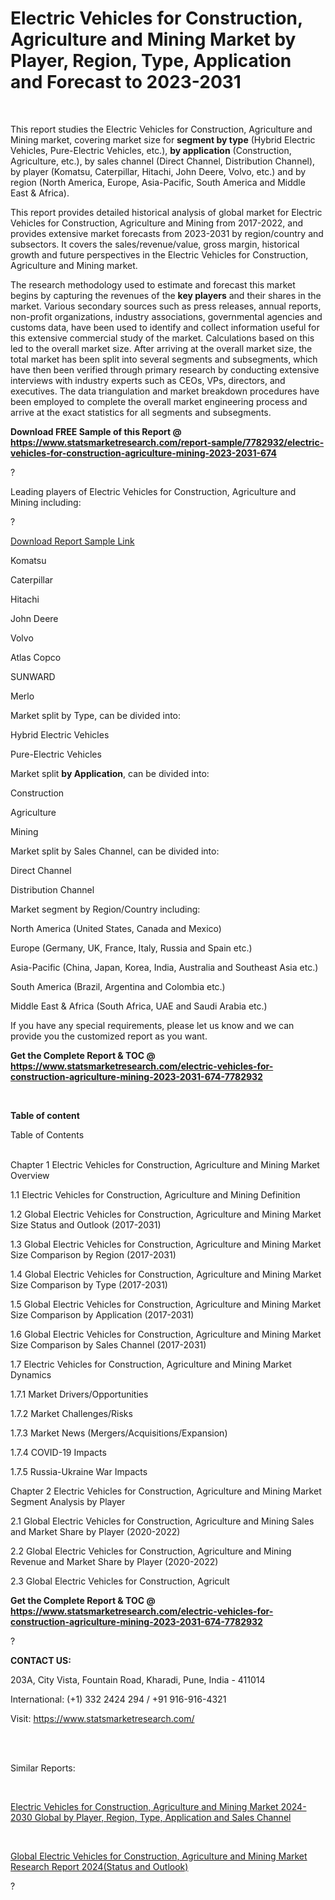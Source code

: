<h1>Electric Vehicles for Construction, Agriculture and Mining Market by Player, Region, Type, Application and Forecast to 2023-2031</h1><br/><p>This report studies the Electric Vehicles for Construction, Agriculture and Mining market, covering market size for <strong>segment by type</strong> (Hybrid Electric Vehicles, Pure-Electric Vehicles, etc.), <strong>by application</strong> (Construction, Agriculture, etc.), by sales channel (Direct Channel, Distribution Channel), by player (Komatsu, Caterpillar, Hitachi, John Deere, Volvo, etc.) and by region (North America, Europe, Asia-Pacific, South America and Middle East & Africa).</p>
 
 
 
 <p>This report provides detailed historical analysis of global market for Electric Vehicles for Construction, Agriculture and Mining from 2017-2022, and provides extensive market forecasts from 2023-2031 by region/country and subsectors. It covers the sales/revenue/value, gross margin, historical growth and future perspectives in the Electric Vehicles for Construction, Agriculture and Mining market.</p>
 
 
 
 <p>The research methodology used to estimate and forecast this market begins by capturing the revenues of the <strong>key players</strong> and their shares in the market. Various secondary sources such as press releases, annual reports, non-profit organizations, industry associations, governmental agencies and customs data, have been used to identify and collect information useful for this extensive commercial study of the market. Calculations based on this led to the overall market size. After arriving at the overall market size, the total market has been split into several segments and subsegments, which have then been verified through primary research by conducting extensive interviews with industry experts such as CEOs, VPs, directors, and executives. The data triangulation and market breakdown procedures have been employed to complete the overall market engineering process and arrive at the exact statistics for all segments and subsegments.</p>
 
 
 
 <div><b>Download FREE Sample of this Report @ <a href="https://www.statsmarketresearch.com/download-free-sample/7782932/electric-vehicles-for-construction-agriculture-mining-2023-2031-674">https://www.statsmarketresearch.com/report-sample/7782932/electric-vehicles-for-construction-agriculture-mining-2023-2031-674</a></b></div>
 
 
 
 <p>? </p>
 
 
 
 <p>Leading players of Electric Vehicles for Construction, Agriculture and Mining including:</p>
 
 
 
 <p>? </p>
 
 
 
 <p><a href="https://www.statsmarketresearch.com/download-free-sample/7782932/electric-vehicles-for-construction-agriculture-mining-2023-2031-674">Download Report Sample Link</a></p>
 
 
 
 <p>Komatsu</p>
 
 
 
 <p>Caterpillar</p>
 
 
 
 <p>Hitachi</p>
 
 
 
 <p>John Deere</p>
 
 
 
 <p>Volvo</p>
 
 
 
 <p>Atlas Copco</p>
 
 
 
 <p>SUNWARD</p>
 
 
 
 <p>Merlo</p>
 
 
 
 <p>Market split by Type, can be divided into:</p>
 
 
 
 <p>Hybrid Electric Vehicles</p>
 
 
 
 <p>Pure-Electric Vehicles</p>
 
 
 
 <p>Market split <strong>by Application</strong>, can be divided into:</p>
 
 
 
 <p>Construction</p>
 
 
 
 <p>Agriculture</p>
 
 
 
 <p>Mining</p>
 
 
 
 <p>Market split by Sales Channel, can be divided into:</p>
 
 
 
 <p>Direct Channel</p>
 
 
 
 <p>Distribution Channel</p>
 
 
 
 <p>Market segment by Region/Country including:</p>
 
 
 
 <p>North America (United States, Canada and Mexico)</p>
 
 
 
 <p>Europe (Germany, UK, France, Italy, Russia and Spain etc.)</p>
 
 
 
 <p>Asia-Pacific (China, Japan, Korea, India, Australia and Southeast Asia etc.)</p>
 
 
 
 <p>South America (Brazil, Argentina and Colombia etc.)</p>
 
 
 
 <p>Middle East & Africa (South Africa, UAE and Saudi Arabia etc.)</p>
 
 
 
 <p>If you have any special requirements, please let us know and we can provide you the customized report as you want.</p>
 
 
 
 <div><b>Get the Complete Report & TOC @ <a href="https://www.statsmarketresearch.com/electric-vehicles-for-construction-agriculture-mining-2023-2031-674-7782932">https://www.statsmarketresearch.com/electric-vehicles-for-construction-agriculture-mining-2023-2031-674-7782932</a></b></div>
 
 
 
 <p><br />
 
 <b>Table of content</b></p>
 
 
 
 <p>Table of Contents<br />
 
 <br />
 
 Chapter 1 Electric Vehicles for Construction, Agriculture and Mining Market Overview<br />
 
 1.1 Electric Vehicles for Construction, Agriculture and Mining Definition<br />
 
 1.2 Global Electric Vehicles for Construction, Agriculture and Mining Market Size Status and Outlook (2017-2031)<br />
 
 1.3 Global Electric Vehicles for Construction, Agriculture and Mining Market Size Comparison by Region (2017-2031)<br />
 
 1.4 Global Electric Vehicles for Construction, Agriculture and Mining Market Size Comparison by Type (2017-2031)<br />
 
 1.5 Global Electric Vehicles for Construction, Agriculture and Mining Market Size Comparison by Application (2017-2031)<br />
 
 1.6 Global Electric Vehicles for Construction, Agriculture and Mining Market Size Comparison by Sales Channel (2017-2031)<br />
 
 1.7 Electric Vehicles for Construction, Agriculture and Mining Market Dynamics<br />
 
 1.7.1 Market Drivers/Opportunities<br />
 
 1.7.2 Market Challenges/Risks<br />
 
 1.7.3 Market News (Mergers/Acquisitions/Expansion)<br />
 
 1.7.4 COVID-19 Impacts<br />
 
 1.7.5 Russia-Ukraine War Impacts<br />
 
 Chapter 2 Electric Vehicles for Construction, Agriculture and Mining Market Segment Analysis by Player<br />
 
 2.1 Global Electric Vehicles for Construction, Agriculture and Mining Sales and Market Share by Player (2020-2022)<br />
 
 2.2 Global Electric Vehicles for Construction, Agriculture and Mining Revenue and Market Share by Player (2020-2022)<br />
 
 2.3 Global Electric Vehicles for Construction, Agricult</p>
 
 
 
 <div><b>Get the Complete Report & TOC @ <a href="https://www.statsmarketresearch.com/electric-vehicles-for-construction-agriculture-mining-2023-2031-674-7782932">https://www.statsmarketresearch.com/electric-vehicles-for-construction-agriculture-mining-2023-2031-674-7782932</a></b></div>
 
 
 
 <p>? </p>
 
 
 
 <p><b>CONTACT US:</b><br />
 
 203A, City Vista, Fountain Road, Kharadi, Pune, India - 411014<br />
 
 International: (+1) 332 2424 294 / +91 916-916-4321<br />
 
 Visit: <a href="https://www.statsmarketresearch.com/">https://www.statsmarketresearch.com/</a><br />
 
 <br />
 
 <br />
 
 Similar Reports:<br />
 
 <br />
 
 <a href="https://www.statsmarketresearch.com/global-electric-vehicles-for-construction-agriculture-mining-2024-2030-742-7941483">Electric Vehicles for Construction, Agriculture and Mining Market 2024-2030 Global by Player, Region, Type, Application and Sales Channel</a><br />
 
 <br />
 
 <a href="https://www.statsmarketresearch.com/global-electric-vehicles-for-construction-agriculture-mining-2024-669-7920085">Global Electric Vehicles for Construction, Agriculture and Mining Market Research Report 2024(Status and Outlook)</a><br />
 
 ? </p>